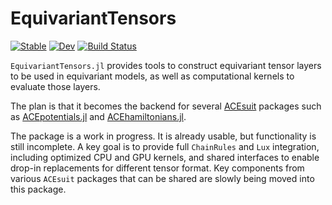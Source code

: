# EquivariantTensors

[![Stable](https://img.shields.io/badge/docs-stable-blue.svg)](https://ACEsuit.github.io/EquivariantTensors.jl/stable/)
[![Dev](https://img.shields.io/badge/docs-dev-blue.svg)](https://ACEsuit.github.io/EquivariantTensors.jl/dev/)
[![Build Status](https://github.com/ACEsuit/EquivariantTensors.jl/actions/workflows/CI.yml/badge.svg?branch=main)](https://github.com/ACEsuit/EquivariantTensors.jl/actions/workflows/CI.yml?query=branch%3Amain)

`EquivariantTensors.jl` provides tools to construct equivariant tensor layers to be used in equivariant models, as well as computational kernels to evaluate those layers. 

The plan is that it becomes the backend for several [ACEsuit]() packages such as [ACEpotentials.jl](https://github.com/ACEsuit/ACEpotentials.jl) and [ACEhamiltonians.jl](https://github.com/ACEsuit/ACEhamiltonians.jl). 

The package is a work in progress. It is already usable, but functionality is still incomplete. A key goal is to provide full `ChainRules` and `Lux` integration, including optimized CPU and GPU kernels, and shared interfaces to enable drop-in replacements for different tensor format. Key components from various `ACEsuit` packages that can be shared are slowly being moved into this package. 
